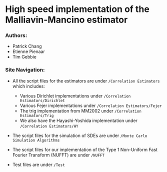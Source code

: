 # High speed implementation of the Malliavin-Mancino estimator

### Authors:
- Patrick Chang
- Etienne Pienaar
- Tim Gebbie

### Site Navigation:
- All the script files for the estimators are under `/Correlation Estimators` which includes:
  - Various Dirichlet implementations under `/Correlation Estimators/Dirichlet`
  - Various Fejer implementations under `/Correlation Estimators/Fejer`
  - The trig implementation from MM2002 under `/Correlation Estimators/Trig`
  - We also have the Hayashi-Yoshida implementation under `/Correlation Estimators/HY`
  
- The script files for the simulation of SDEs are under `/Monte Carlo Simulation Algorithms` 
- The script files for our implementation of the Type 1 Non-Uniform Fast Fourier Transform (NUFFT) are under `/NUFFT`
- Test files are under `/Test`
